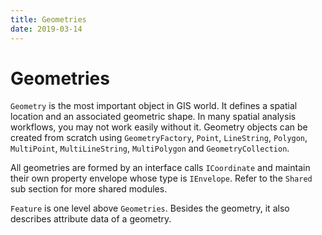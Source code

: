 ```yaml
---
title: Geometries
date: 2019-03-14
---
```

# Geometries

`Geometry` is the most important object in GIS world. It defines a spatial location and an associated geometric shape. In many spatial analysis workflows, you may not work easily without it. Geometry objects can be created from scratch using `GeometryFactory`, `Point`, `LineString`, `Polygon`, `MultiPoint`, `MultiLineString`, `MultiPolygon` and `GeometryCollection`.

All geometries are formed by an interface calls `ICoordinate` and maintain their own property envelope whose type is `IEnvelope`. Refer to the `Shared` sub section for more shared modules.

`Feature` is one level above `Geometries`. Besides the geometry, it also describes attribute data of a geometry.




